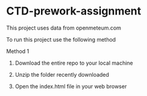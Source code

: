# CTD-prework-assignment

This project uses data from openmeteum.com

To run this project use the following method

Method 1
1) Download the entire repo to your local machine

2) Unzip the folder recently downloaded

3) Open the index.html file in your web browser
